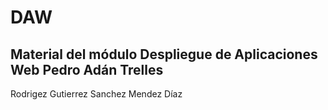 # DAW
Material del módulo Despliegue de Aplicaciones Web
Pedro Adán Trelles 
---------------------------------------------------------------------------
Rodrigez Gutierrez Sanchez Mendez Díaz 
